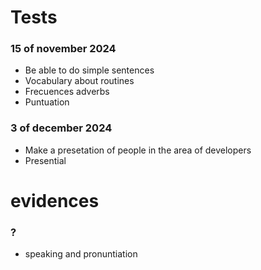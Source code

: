 # Tests

### 15 of november 2024
- Be able to do simple sentences
- Vocabulary about routines
- Frecuences adverbs
- Puntuation

### 3 of december 2024
- Make a presetation of people in the area of developers
- Presential
# evidences

### ?
- speaking and pronuntiation